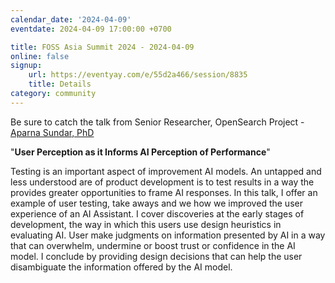 ```yaml
---
calendar_date: '2024-04-09'
eventdate: 2024-04-09 17:00:00 +0700

title: FOSS Asia Summit 2024 - 2024-04-09
online: false
signup:
    url: https://eventyay.com/e/55d2a466/session/8835
    title: Details
category: community
---
```


Be sure to catch the talk from Senior Researcher, OpenSearch Project - [Aparna Sundar, PhD](https://opensearch.org/community/members/aparna-sundar.html)

"**User Perception as it Informs AI Perception of Performance**"

Testing is an important aspect of improvement AI models. An untapped and less understood are of product development is to test results in a way the provides greater opportunities to frame AI responses. In this talk, I offer an example of user testing, take aways and we how we improved the user experience of an AI Assistant. I cover discoveries at the early stages of development, the way in which this users use design heuristics in evaluating AI. User make judgments on information presented by AI in a way that can overwhelm, undermine or boost trust or confidence in the AI model. I conclude by providing design decisions that can help the user disambiguate the information offered by the AI model.
